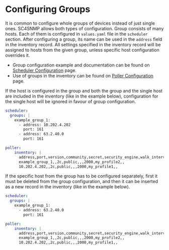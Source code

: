 # Configuring Groups

It is common to configure whole groups of devices instead of just single ones. 
SC4SNMP allows both types of configuration. Group consists of many hosts. Each of them is configured in `values.yaml` 
file in the `scheduler` section. After configuring a group, its name can be used in the `address`
field in the inventory record. All settings specified in the inventory record will be assigned to hosts from the given group, 
unless specific host configuration overrides it.

- Group configuration example and documentation can be found on [Scheduler Configuration](scheduler-configuration.md#define-groups-of-hosts) page.
- Use of groups in the inventory can be found on [Poller Configuration](poller-configuration.md#configure-inventory) page.

If the host is configured in the group and both the group and the single host are included in the inventory (like in the example below),
configuration for the single host will be ignored in favour of group configuration.

```yaml
scheduler:
  groups: |
    example_group_1:
      - address: 10.202.4.202
        port: 161
      - address: 63.2.40.0
        port: 161
```

```yaml
poller:
    inventory: |
      address,port,version,community,secret,security_engine,walk_interval,profiles,smart_profiles,delete
      example_group_1,,2c,public,,,2000,my_profile2,,
      10.202.4.202,,2c,public,,,2000,my_profile1,,
```

If the specific host from the group has to be configured separately, first it must be deleted from the group configuration,
and then it can be inserted as a new record in the inventory (like in the example below).

```yaml
scheduler:
  groups: |
    example_group_1:
      - address: 63.2.40.0
        port: 161
```

```yaml
poller:
    inventory: |
      address,port,version,community,secret,security_engine,walk_interval,profiles,smart_profiles,delete
      example_group_1,,2c,public,,,2000,my_profile2,,
      10.202.4.202,,2c,public,,,2000,my_profile1,,
```